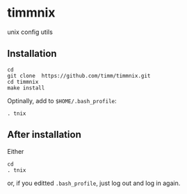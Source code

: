timmnix
=======

unix config utils

## Installation

```
cd 
git clone  https://github.com/timm/timmnix.git
cd timmnix
make install

```

Optinally, add to `$HOME/.bash_profile`:

```
. tnix
```

## After installation

Either

```
cd 
. tnix
```

or, if you editted `.bash_profile`, just log out and log in again.





